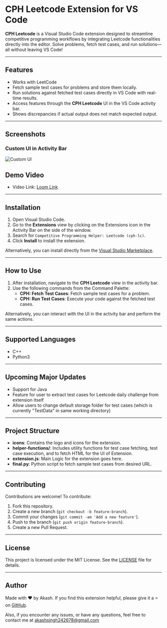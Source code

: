 # CPH Leetcode Extension for VS Code

**CPH Leetcode** is a Visual Studio Code extension designed to streamline competitive programming workflows by integrating Leetcode functionalities directly into the editor. Solve problems, fetch test cases, and run solutions—all without leaving VS Code!

---

## Features

- Works with LeetCode
- Fetch sample test cases for problems and store them locally.  
- Run solutions against fetched test cases directly in VS Code with real-time results.  
- Access features through the **CPH Leetcode** UI in the VS Code activity bar.
- Shows discrepancies if actual output does not match expected output.

---

## Screenshots

### Custom UI in Activity Bar
![Custom UI](images/UI.png)

## Demo Video

- Video Link: [Loom Link](https://www.loom.com/share/2285ce0007b04326a039e0bed20b7ac9?sid=fa81ab3a-f924-4dba-9bf9-9d6aa3ff7296)

---

## Installation

1. Open Visual Studio Code.
2. Go to the **Extensions** view by clicking on the Extensions icon in the Activity Bar on the side of the window.
3. Search for `Competitive Programming Helper: Leetcode (cph-lc)`.
4. Click **Install** to install the extension.

Alternatively, you can install directly from the [Visual Studio Marketplace](https://marketplace.visualstudio.com/items?itemName=akashsinghiitr.cph-lc).

---

## How to Use

1. After installation, navigate to the **CPH Leetcode** view in the activity bar.
2. Use the following commands from the Command Palette:
   - **CPH: Fetch Test Cases**: Fetch sample test cases for a problem.
   - **CPH: Run Test Cases**: Execute your code against the fetched test cases.

Alternatively, you can interact with the UI in the activity bar and perform the same actions.

---

## Supported Languages

- C++
- Python3

---

## Upcoming Major Updates

- Support for Java
- Feature for user to extract test cases for Leetcode daily challenge from extension itself
- Allow users to change default storage folder for test cases (which is currently "TestData" in same working directory)

---

## Project Structure

- **icons**: Contains the logo and icons for the extension.
- **helper-functions/**: Includes utility functions for test case fetching, test case execution, and to fetch HTML for the UI of Extension.
- **extension.js**: Main Logic for the extension goes here.
- **final.py**: Python script to fetch sample test cases from desired URL.

---

## Contributing

Contributions are welcome! To contribute:
1. Fork this repository.
2. Create a new branch (`git checkout -b feature-branch`).
3. Commit your changes (`git commit -am 'Add a new feature'`).
4. Push to the branch (`git push origin feature-branch`).
5. Create a new Pull Request.

---

## License

This project is licensed under the MIT License. See the [LICENSE](LICENSE) file for details.

---

## Author

Made with ❤️ by Akash. If you find this extension helpful, please give it a ⭐ on [GitHub](https://github.com/akash-singh112).

Also, if you encounter any issues, or have any questions, feel free to contact me at [akashsingh242678@gmail.com](akashsingh242678@gmail.com)